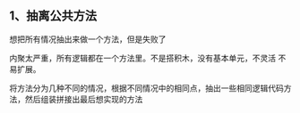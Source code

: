## 1、抽离公共方法

想把所有情况抽出来做一个方法，但是失败了

内聚太严重，所有逻辑都在一个方法里。不是搭积木，没有基本单元，不灵活 不易扩展。

将方法分为几种不同的情况，根据不同情况中的相同点，抽出一些相同逻辑代码方法，然后组装拼接出最后想实现的方法